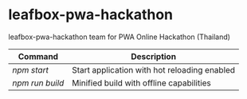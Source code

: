 # leafbox-pwa-hackathon
leafbox-pwa-hackathon team for PWA Online Hackathon (Thailand)

Command|Description
--- | ---
*npm start*|Start application with hot reloading enabled
*npm run build*|Minified build with offline capabilities
